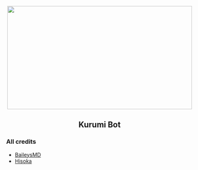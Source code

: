 <p align="center">
  <img src="https://c.tenor.com/_aLwjTZ9pd8AAAAC/kurumi-x-white-quenn-kurumi-tokisaki.gif" width="498" height="278"/>
</p>
<h2 align="center">
  <b>Kurumi Bot</b>
</h2>


### All credits

* [BaileysMD](https://github.com/adiwajshing/baileys/tree/multi-device)
* [Hisoka](https://github.com/DikaArdnt/Hisoka-Morou)
